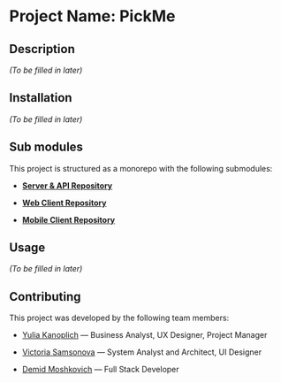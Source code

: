 # Project Name: PickMe

## Description

*(To be filled in later)*

## Installation

*(To be filled in later)*

## Sub modules

This project is structured as a monorepo with the following submodules:

- **[Server & API Repository](https://github.com/fpmi-hci-2025/project11b-backend-pickme)**  

- **[Web Client Repository](https://github.com/fpmi-hci-2025/project11b-web-pickme)**  

- **[Mobile Client Repository](https://github.com/fpmi-hci-2025/project11b-mobile-pickme)**  

## Usage

*(To be filled in later)*

## Contributing

This project was developed by the following team members:

- [Yulia Kanoplich](https://github.com/Juliet165) — Business Analyst, UX Designer, Project Manager

- [Victoria Samsonova](https://github.com/victoriaSamsonovaaa) — System Analyst and Architect, UI Designer

- [Demid Moshkovich](https://github.com/IronGunYT) — Full Stack Developer
